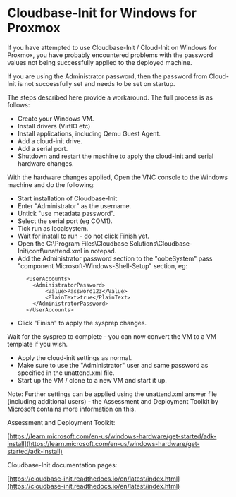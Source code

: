 # Cloudbase-Init for Windows for Proxmox

If you have attempted to use Cloudbase-Init / Cloud-Init on Windows for Proxmox, you have probably encountered problems with the password values not being successfully applied to the deployed machine.

If you are using the Administrator password, then the password from Cloud-Init is not successfully set and needs to be set on startup.

The steps described here provide a workaround. The full process is as follows:

- Create your Windows VM.
- Install drivers (VirtIO etc)
- Install applications, including Qemu Guest Agent.
- Add a cloud-init drive.
- Add a serial port.
- Shutdown and restart the machine to apply the cloud-init and serial hardware changes.

With the hardware changes applied, Open the VNC console to the Windows machine and do the following:

- Start installation of Cloudbase-Init
- Enter "Administrator" as the username.
- Untick "use metadata password".
- Select the serial port (eg COM1).
- Tick run as localsystem.
- Wait for install to run - do not click Finish yet.
- Open the C:\Program Files\Cloudbase Solutions\Cloudbase-Init\conf\unattend.xml in notepad.
- Add the Administrator password section to the "oobeSystem" pass "component Microsoft-Windows-Shell-Setup" section, eg:

```
      <UserAccounts>
        <AdministratorPassword>
            <Value>Password123</Value>
            <PlainText>true</PlainText>
        </AdministratorPassword>
      </UserAccounts>

```

- Click "Finish" to apply the sysprep changes.


Wait for the sysprep to complete - you can now convert the VM to a VM template if you wish.
- Apply the cloud-init settings as normal.
- Make sure to use the "Administrator" user and same password as specified in the unattend.xml file.
- Start up the VM / clone to a new VM and start it up.

Note: Further settings can be applied using the unattend.xml answer file (including additional users) - the Assessment and Deployment Toolkit by Microsoft contains more information on this.

Assessment and Deployment Toolkit:

[https://learn.microsoft.com/en-us/windows-hardware/get-started/adk-install](https://learn.microsoft.com/en-us/windows-hardware/get-started/adk-install)

Cloudbase-Init documentation pages:

[https://cloudbase-init.readthedocs.io/en/latest/index.html](https://cloudbase-init.readthedocs.io/en/latest/index.html)